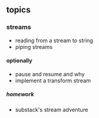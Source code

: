 ## topics

### streams
- reading from a stream to string
- piping streams

#### optionally
- pause and resume and why
- implement a transform stream

##### homework
- substack's stream adventure
